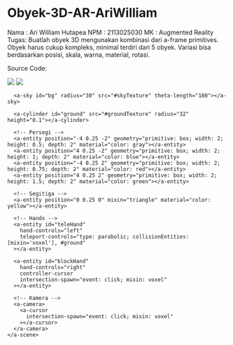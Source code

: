 # Obyek-3D-AR-AriWilliam
Nama : Ari William Hutapea
NPM  : 2113025030
MK   : Augmented Reality
Tugas: Buatlah obyek 3D mengunakan kombinasi dari a-frame primitives. Obyek harus cukup kompleks, minimal terdiri dari 5 obyek.
Variasi bisa berdasarkan posisi, skala, warna, material, rotasi.

Source Code:
<html>
  <head>
    <meta charset="utf-8">
    <title>Objek 3D Ari</title>
    <meta name="description" content="Ari Heldian">
    <script src="https://aframe.io/releases/0.5.0/aframe.min.js"></script>
    <script src="https://unpkg.com/aframe-teleport-controls@0.2.0/dist/aframe-teleport-controls.min.js"></script>
    <script src="https://unpkg.com/aframe-controller-cursor-component@0.2.2/dist/aframe-controller-cursor-component.min.js"></script>
    <script src="https://rawgit.com/dmarcos/aframe-motion-capture/master/dist/aframe-motion-capture.min.js"></script>
    <script src="components/random-color.js"></script>
    <script src="components/snap.js"></script>
  </head>
  <body>
    <a-scene avatar-recorder>
      <a-assets>
        <img id="groundTexture" src="https://cdn.aframe.io/a-painter/images/floor.jpg">
        <img id="skyTexture" src="https://cdn.aframe.io/360-image-gallery-boilerplate/img/sechelt.jpg">
        <a-mixin id="voxel"
           geometry="primitive: box; height: 0.5; width: 0.5; depth: 0.5"
           material="shader: standard"
           random-color
           snap="offset: 0.25 0.25 0.25; snap: 0.5 0.5 0.5"
        ></a-mixin>
        <a-mixin id="triangle"
           geometry="primitive: cone; height: 0.5; radiusBottom: 0.5; segmentsRadial: 3"
           material="shader: standard"
           random-color
           snap="offset: 0.25 0.25 0.25; snap: 0.5 0.5 0.5"
        ></a-mixin>
      </a-assets>

      <a-sky id="bg" radius="30" src="#skyTexture" theta-length="180"></a-sky>

      <a-cylinder id="ground" src="#groundTexture" radius="32" height="0.1"></a-cylinder>

      <!-- Persegi -->
      <a-entity position="-4 0.25 -2" geometry="primitive: box; width: 2; height: 0.5; depth: 2" material="color: gray"></a-entity>
      <a-entity position="4 0.25 -2" geometry="primitive: box; width: 2; height: 1; depth: 2" material="color: blue"></a-entity>
      <a-entity position="-4 0.25 2" geometry="primitive: box; width: 2; height: 0.75; depth: 2" material="color: red"></a-entity>
      <a-entity position="4 0.25 2" geometry="primitive: box; width: 2; height: 1.5; depth: 2" material="color: green"></a-entity>

      <!-- Segitiga -->
      <a-entity position="0 0.25 0" mixin="triangle" material="color: yellow"></a-entity>

      <!-- Hands -->
      <a-entity id="teleHand"
        hand-controls="left"
        teleport-controls="type: parabolic; collisionEntities: [mixin='voxel'], #ground"
      ></a-entity>

      <a-entity id="blockHand"
        hand-controls="right"
        controller-cursor
        intersection-spawn="event: click; mixin: voxel"
      ></a-entity>

      <!-- Kamera -->
      <a-camera>
        <a-cursor
          intersection-spawn="event: click; mixin: voxel"
        ></a-cursor>
      </a-camera>
    </a-scene>
  </body>
</html>

